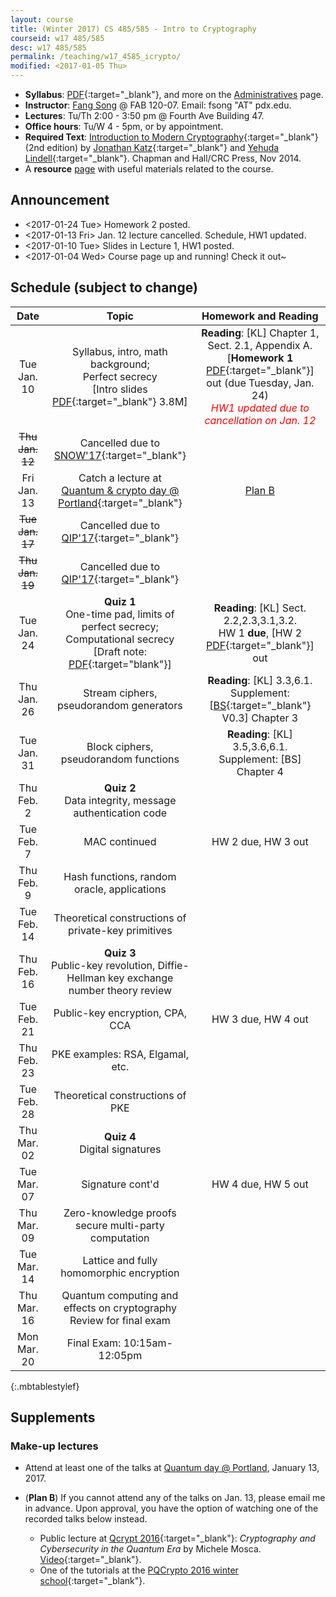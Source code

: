 ```yaml
---
layout: course
title: (Winter 2017) CS 485/585 - Intro to Cryptography
courseid: w17 485/585
desc: w17 485/585
permalink: /teaching/w17_4585_icrypto/
modified: <2017-01-05 Thu>
---
```

*  **Syllabus**: [PDF]({{base}}/teaching/w17_4585_icrypto/syllabus.pdf){:target="_blank"}, and more on the [Administratives]({{base}}/teaching/w17_4585_icrypto/admin/) page.
*  **Instructor**: [Fang Song]({{base}}/) @ FAB 120-07. Email: fsong "AT" pdx.edu.
*  **Lectures**: Tu/Th 2:00 - 3:50 pm @ Fourth Ave Building 47.
*  **Office hours**: Tu/W 4 - 5pm, or by appointment. 
*  **Required Text**: [Introduction to Modern
Cryptography](http://www.cs.umd.edu/~jkatz/imc.html){:target="_blank"}
(2nd edition) by [Jonathan
Katz](http://www.cs.umd.edu/~jkatz){:target="_blank"} and [Yehuda
Lindell](http://u.cs.biu.ac.il/~lindell/){:target="_blank"}.  Chapman
and Hall/CRC Press, Nov 2014.
* A **resource** [page]({{base}}/teaching/w17_4585_icrypto/resource/) with useful materials related to the course. 

## Announcement
*  <2017-01-24 Tue> Homework 2 posted. 
*  <2017-01-13 Fri> Jan. 12 lecture cancelled. Schedule, HW1 updated.
*  <2017-01-10 Tue> Slides in Lecture 1, HW1 posted. 
*  <2017-01-04 Wed> Course page up and running! Check it out~ 

## Schedule (subject to change)

<!--
\[KL\]: Katz-Lindell [Introduction to Modern
Cryptography](http://www.cs.umd.edu/~jkatz/imc.html){:target="_blank"} 

\[BS\]: Boneh-Shoup [A Graduate Course on Applied Cryptography](https://crypto.stanford.edu/~dabo/cryptobook/){:target="_blank"}.
-->

<!--
| Date  | Topic | Homework and Reading |
| :---------: |:----------:|:-----:|
| Tue Jan. 10  | Syllabus, intro, math background <br>Perfect secrecy, one-time pad | <br>Homework 1 out [PDF]() (due Tuesday, Jan. 24)  |
|Thu Jan. 12 |Limits of perfect secrecy <br> Private-key crypto |Reading:  |
|<s>Tue Jan. 17</s>| Cancelled due to [QIP'17](https://www.stationq.com/qip-2017/){:target="_blank"}||
|Thu Jan. 19|Quiz <br> Pseudorandom generators and stream ciphers <br> proof by reduction| |
|Tue Jan. 24|CPA, pseudorandom functions and block ciphers <br> CCA | |
|Thu Jan. 26| Message authentication | |
|Tue Jan. 31| MAC continued | |
|Thu Feb. 2| Quiz <br> Hash functions, random oracle model| |
|Tue Feb. 7| Hash function applications <br> block ciphers and stream ciphers in practice||
|Thu Feb. 9| Theoretical constructions of private-key primitives ||
|Tue Feb. 14|Public-key revolution, Diffie-Hellman key exchange <br> number theory review||
|Thu Feb. 16|Mid-term||
|Tue Feb. 21|Public-key encryption, CPA, CCA||
|Thu Feb. 23|PKE examples: RSA, Elgamal, etc. ||
|Tue Feb. 28|Theoretical constructions of PKE||
|Thu Mar. 02|Quiz <br>Digital signatures ||
|Tue Mar. 07|Signature cont'd||
|Thu Mar. 09|Zero-knowledge proofs <br> secure multi-party computation||
|Tue Mar. 14|Lattice and fully homomorphic encryption||
|Thu Mar. 16| Quantum computing and effects on cryptography <br> Review for final exam||
|Mon Mar. 20| Final Exam: 10:15am-12:05pm||
{:.mbtablestylef}
-->

| Date  | Topic | Homework and Reading |
| :---------: |:----------:|:-----:|
| Tue Jan. 10  | Syllabus, intro, math background; <br>Perfect secrecy<br> [Intro slides [PDF]({{base}}/teaching/w17_4585_icrypto/lec1_ppt.pdf){:target="_blank"} 3.8M] | **Reading**: [KL] Chapter 1, Sect. 2.1, Appendix A. <br>[**Homework 1** [PDF]({{base}}/teaching/w17_4585_icrypto/w17_cs4585_hw1.pdf){:target="_blank"}] out (due Tuesday, Jan. 24)<br> <i style="color:red;">HW1 updated due to cancellation on Jan. 12</i> |
|<s>Thu Jan. 12</s>| Cancelled due to [SNOW'17](http://www.opb.org/news/article/snowstorm-portland-region-school-closures-traffic/){:target="_blank"} ||
|Fri Jan. 13 | Catch a lecture at <br> [Quantum & crypto day @ Portland](http://www.fangsong.info/activity/w17qpdx/){:target="_blank"} | [Plan B](#mu)|
|<s>Tue Jan. 17</s>| Cancelled due to [QIP'17](https://www.stationq.com/qip-2017/){:target="_blank"}||
|<s>Thu Jan. 19</s>|Cancelled due to [QIP'17](https://www.stationq.com/qip-2017/){:target="_blank"}||
|Tue Jan. 24 |**Quiz 1** <br> One-time pad, limits of perfect secrecy; <br> Computational secrecy <br> [Draft note: [PDF]({{base}}/teaching/w17_4585_icrypto/lec2_note.pdf){:target="blank"}] | **Reading**: [KL] Sect. 2.2,2.3,3.1,3.2. <br> HW 1 **due**, [HW 2 [PDF]({{base}}/teaching/w17_4585_icrypto/w17_cs4585_hw2.pdf){:target="_blank"}] out|
|Thu Jan. 26| Stream ciphers, pseudorandom generators |**Reading**: [KL] 3.3,6.1. <br> Supplement: [[BS](https://crypto.stanford.edu/~dabo/cryptobook/){:target="_blank"} V0.3] Chapter 3 |
|Tue Jan. 31| Block ciphers, pseudorandom functions | **Reading**: [KL] 3.5,3.6,6.1. <br> Supplement: [BS] Chapter 4  |
|Thu Feb. 2| **Quiz 2** <br> Data integrity, message authentication code | |
|Tue Feb. 7|MAC continued | HW 2 due, HW 3 out |
|Thu Feb. 9| Hash functions, random oracle, applications ||
|Tue Feb. 14|Theoretical constructions of private-key primitives ||
|Thu Feb. 16| **Quiz 3** <br> Public-key revolution, Diffie-Hellman key exchange <br> number theory review||
|Tue Feb. 21|Public-key encryption, CPA, CCA| HW 3 due, HW 4 out|
|Thu Feb. 23|PKE examples: RSA, Elgamal, etc. ||
|Tue Feb. 28|Theoretical constructions of PKE||
|Thu Mar. 02| **Quiz 4** <br>Digital signatures ||
|Tue Mar. 07|Signature cont'd| HW 4 due, HW 5 out|
|Thu Mar. 09|Zero-knowledge proofs <br> secure multi-party computation||
|Tue Mar. 14|Lattice and fully homomorphic encryption||
|Thu Mar. 16| Quantum computing and effects on cryptography <br> Review for final exam||
|Mon Mar. 20| Final Exam: 10:15am-12:05pm||
{:.mbtablestylef}

## Supplements

### <a name="mu"></a>**Make-up lectures**
*  Attend at least one of the talks
   at
   [Quantum day @ Portland](http://fangsong.info/activity/w17qpdx/),
   January 13, 2017. 

*  (**Plan B**) If you cannot attend any of the talks on Jan. 13,
   please email me in advance. Upon approval, you have the option of
   watching one of the recorded talks below instead.
   *  Public lecture at [Qcrypt 2016](http://2016.qcrypt.net/){:target="_blank"}:
      _Cryptography and Cybersecurity in the Quantum Era_ by Michele
      Mosca. [Video](https://www.youtube.com/watch?v=vipU_-QGoOg&feature=youtu.be&list=PLUz_4vZOI0H0nfczvYk2C_UbE_BMs8cpY){:target="_blank"}.
   *  One of the tutorials at the [PQCrypto 2016 winter school](https://pqcrypto2016.jp/winter/){:target="_blank"}.	  
